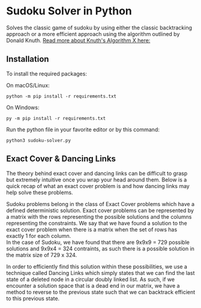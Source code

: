 # Sudoku Solver in Python

Solves the classic game of sudoku by using either the classic backtracking approach or a more efficient approach using the algorithm outlined by Donald Knuth. 
[Read more about Knuth's Algorithm X here:](https://en.wikipedia.org/wiki/Knuth%27s_Algorithm_X#:~:text=Algorithm%20X%20is%20an%20algorithm,uses%20the%20dancing%20links%20technique)

## Installation

To install the required packages: 

On macOS/Linux:
```
python -m pip install -r requirements.txt
```
On Windows:
```
py -m pip install -r requirements.txt
```

Run the python file in your favorite editor or by this command: 
```
python3 sudoku-solver.py
```


## Exact Cover & Dancing Links

The theory behind exact cover and dancing links can be difficult to grasp but extremely intuitive once you wrap your head around them. 
Below is a quick recap of what an exact cover problem is and how dancing links may help solve these problems. 

Sudoku problems belong in the class of Exact Cover problems which have a defined deterministic solution. 
Exact cover problems can be represented by a matrix with the rows representing the possible solutions and the columns representing the constraints. We say that we have found a solution to the exact cover problem when there is a matrix when the set of rows has exactly 1 for each column.  
In the case of Sudoku, we have found that there are 9x9x9 = 729 possible solutions and 9x9x4 = 324 contraints, as such there is a possible solution in the matrix size of 729 x 324. 

In order to efficiently find this solution within these possibilities, we use a technique called Dancing Links which simply states that we can find the last state of a deleted node in a circular doubly linked list. As such, if we encounter a solution space that is a dead end in our matrix, we have a method to reverse to the previous state such that we can backtrack efficient to this previous state. 
